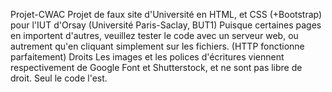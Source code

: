 Projet-CWAC
Projet de faux site d'Université en HTML, et CSS (+Bootstrap) pour l'IUT d'Orsay (Université Paris-Saclay, BUT1) Puisque certaines pages en importent d'autres, veuillez tester le code avec un serveur web, ou autrement qu'en cliquant simplement sur les fichiers. (HTTP fonctionne parfaitement)
Droits
Les images et les polices d'écritures viennent respectivement de Google Font et Shutterstock, et ne sont pas libre de droit. Seul le code l'est.

